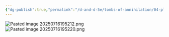 ```yaml
---
{"dg-publish":true,"permalink":"/d-and-d-5e/tombs-of-annihilation/04-places-of-interest/chult/port-nyanzaru/","noteIcon":"","created":"2025-07-16T19:51:04.033-05:00","updated":"2025-07-16T19:52:22.450-05:00"}
---
```


![Pasted image 20250716195212.png](/img/user/D&D%20-%205e/Tombs%20of%20Annihilation/Image%20Archive/Pasted%20image%2020250716195212.png)
![Pasted image 20250716195220.png](/img/user/D&D%20-%205e/Tombs%20of%20Annihilation/Image%20Archive/Pasted%20image%2020250716195220.png)